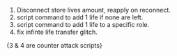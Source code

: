 1) Disconnect store lives amount, reapply on reconnect.
2) script command to add 1 life if none are left.   
3) script command to add 1 life to a specific role.
4) fix infinte life transfer glitch.


{3 & 4 are counter attack scripts}